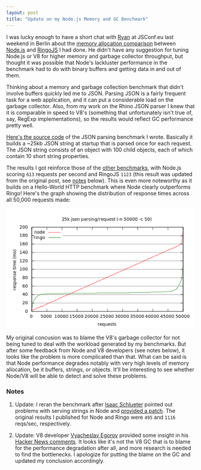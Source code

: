```yaml
---
layout: post
title: "Update on my Node.js Memory and GC Benchmark"
---
```


I was lucky enough to have a short chat with [Ryan] at JSConf.eu last weekend
in Berlin about the [memory allocation comparison] between [Node.js] and
[RingoJS] I had done. He didn't have any suggestion for tuning Node.js or V8 for
higher memory and garbage collector throughput, but thought it was possible
that Node's lackluster performance in the benchmark had to do with binary
buffers and getting data in and out of them.

Thinking about a memory and garbage collection benchmark that didn't involve
buffers quickly led me to JSON. Parsing JSON is a fairly frequent task
for a web application, and it can put a considerable load on the garbage
collector. Also, from my work on the Rhino JSON parser I knew that it is
comparable in speed to V8's (something that unfortunately isn't true of, say,
RegExp implementations), so the results would reflect GC performance
pretty well.

[Here's the source code][json-benchmark] of the JSON parsing benchmark I wrote.
Basically it builds a ~25kb JSON string at startup that is parsed once for
each request. The JSON string consists of an object with 100 child objects,
each of which contain 10 short string properties.

The results I got reinforce those of the
[other benchmarks][memory allocation comparison], with Node.js scoring
`613` requests per second and RingoJS `1123` (this result was updated from the
original post, see [notes](#notes) below). This is even more noteworthy
as it builds on a Hello-World HTTP benchmark where Node clearly outperforms
Ringo! Here's the graph showing the distribution of response times across all
50,000 requests made:

![benchmark result graph](/images/benchmark/parse-json.png)

My original concusion was to blame the V8's garbage collector for not being
tuned to deal with the workload generated by my benchmarks. But after some
feedback from Node and V8 developers (see notes below), it looks like the
problem is more complicated than that. What can be said is that Node
performance degrades notably with very high levels of memory allocation,
be it buffers, strings, or objects. It'll be interesting to see whether Node/V8
will be able to detect and solve these problems.

### Notes <a name="notes"> </a>

 1. Update: I reran the benchmark after [Isaac Schlueter](http://foohack.com/)
 pointed out problems with serving strings in Node and
[provided a patch](http://github.com/hns/ringo-node-benchmark/pull/1). The
original results I published for Node and Ringo were `495` and `1116` reqs/sec,
respectively.

 2. Update: V8 developer [Vyacheslav Egorov](http://www.mraleph.info/) provided
 some insight in his [Hacker News comments](http://news.ycombinator.com/item?id=1739995).
 It looks like it's not the V8 GC that is to blame for the performance
 degradation after all, and more research is needed to find the bottlenecks.
 I apologize for putting the blame on the GC and updated my conclusion accordingly.

[Ryan]: http://tinyclouds.org/
[Node.js]: http://nodejs.org/
[RingoJS]: http://ringojs.org/
[memory allocation comparison]: /2010/09/21/benchmark.html
[json-benchmark]: http://github.com/hns/ringo-node-benchmark/tree/master/parse-json/

